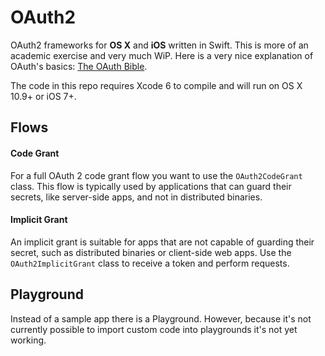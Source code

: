 OAuth2
======

OAuth2 frameworks for **OS X** and **iOS** written in Swift.
This is more of an academic exercise and very much WiP.
Here is a very nice explanation of OAuth's basics: [The OAuth Bible](http://oauthbible.com/#oauth-2-three-legged).

The code in this repo requires Xcode 6 to compile and will run on OS X 10.9+ or iOS 7+.

Flows
-----

#### Code Grant

For a full OAuth 2 code grant flow you want to use the `OAuth2CodeGrant` class.
This flow is typically used by applications that can guard their secrets, like server-side apps, and not in distributed binaries.

#### Implicit Grant

An implicit grant is suitable for apps that are not capable of guarding their secret, such as distributed binaries or client-side web apps.
Use the `OAuth2ImplicitGrant` class to receive a token and perform requests.


Playground
----------

Instead of a sample app there is a Playground.
However, because it's not currently possible to import custom code into playgrounds it's not yet working.
